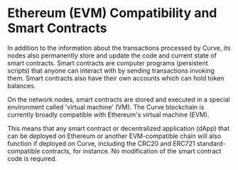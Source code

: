 # Ethereum (EVM) Compatibility and Smart Contracts

In addition to the information about the transactions processed by Curve, its nodes also permanently store and update the code and current state of smart contracts. Smart contracts are computer programs (persistent scripts) that anyone can interact with by sending transactions invoking them. Smart contracts also have their own accounts which can hold token balances.

On the network nodes, smart contracts are stored and executed in a special environment called 'virtual machine' (VM). The Curve blockchain is currently broadly compatible with Ethereum's virtual machine (EVM).

This means that any smart contract or decentralized application (dApp) that can be deployed on Ethereum or another EVM-compatible chain will also function if deployed on Curve, including the CRC20 and ERC721 standard-compatible contracts, for instance. No modification of the smart contract code is required.
